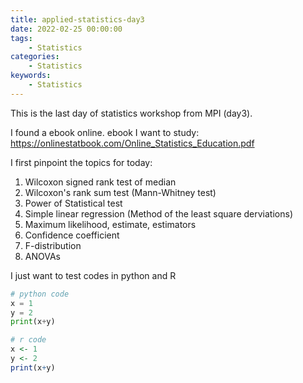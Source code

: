 ```yaml
---
title: applied-statistics-day3
date: 2022-02-25 00:00:00
tags:
    - Statistics
categories:
    - Statistics
keywords:
    - Statistics
---
```

This is the last day of statistics workshop from MPI (day3).

I found a ebook online.
ebook I want to study: https://onlinestatbook.com/Online_Statistics_Education.pdf  

I first pinpoint the topics for today:
1. Wilcoxon signed rank test of median
2. Wilcoxon's rank sum test (Mann-Whitney test)
3. Power of Statistical test
4. Simple linear regression (Method of the least square derviations)
5. Maximum likelihood, estimate, estimators
6. Confidence coefficient
7. F-distribution 
8. ANOVAs  

I just want to test codes in python and R  

```python
# python code
x = 1
y = 2
print(x+y)
```

```r
# r code
x <- 1
y <- 2
print(x+y)
```

